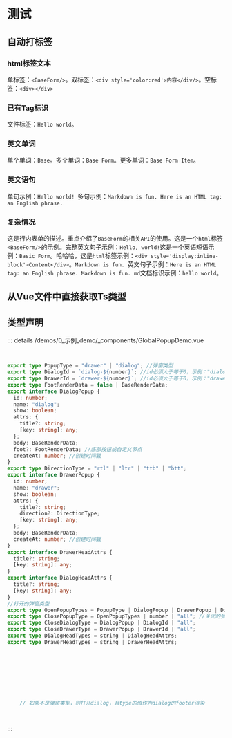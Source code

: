 # 测试

## 自动打标签

### html标签文本

单标签：`<BaseForm/>`。双标签：`<div style='color:red'>内容</div/>`。空标签：`<div></div>`

### 已有Tag标识

文件标签：`Hello world`。

### 英文单词

单个单词：`Base`。多个单词：`Base Form`。更多单词：`Base Form Item`。

### 英文语句

单句示例：`Hello world! `多句示例：`Markdown is fun. Here is an HTML tag: an English phrase.`

### 复杂情况

这是行内表单的描述。重点介绍了`BaseForm`的相关`API`的使用。这是一个`html`标签`<BaseForm/>`的示例。完整英文句子示例：`Hello, world!`这是一个英语短语示例：`Basic Form`。哈哈哈，这是`html`标签示例：`<div style='display:inline-block'>Content</div>`。`Markdown is fun. `英文句子示例：`Here is an HTML tag: an English phrase. Markdown is fun. md`文档标识示例：`hello world`。

## 从Vue文件中直接获取Ts类型

## 类型声明
::: details
/demos/0_示例_demo/_components/GlobalPopupDemo.vue


``` ts


export type PopupType = "drawer" | "dialog"; //弹窗类型
export type DialogId = `dialog-${number}`; //id必须大于等于0，示例："dialog-1"
export type DrawerId = `drawer-${number}`; //id必须大于等于0，示例："drawer-1"
export type FootRenderData = false | BaseRenderData;
export interface DialogPopup {
  id: number;
  name: "dialog";
  show: boolean;
  attrs: {
    title?: string;
    [key: string]: any;
  };
  body: BaseRenderData;
  foot?: FootRenderData; //底部按钮或自定义节点
  createAt: number; //创建时间戳
}
export type DirectionType = "rtl" | "ltr" | "ttb" | "btt";
export interface DrawerPopup {
  id: number;
  name: "drawer";
  show: boolean;
  attrs: {
    title?: string;
    direction?: DirectionType;
    [key: string]: any;
  };
  body: BaseRenderData;
  createAt: number; //创建时间戳
}
export interface DrawerHeadAttrs {
  title?: string;
  [key: string]: any;
}
export interface DialogHeadAttrs {
  title?: string;
  [key: string]: any;
}
//打开的弹窗类型
export type OpenPopupTypes = PopupType | DialogPopup | DrawerPopup | DialogId | DrawerId;
export type ClosePopupType = OpenPopupTypes | number | "all"; //关闭的弹窗类型：'all' 关闭所有dialog、drawer；number：关闭顶层的 n 个弹窗
export type CloseDialogType = DialogPopup | DialogId | "all";
export type CloseDrawerType = DrawerPopup | DrawerId | "all";
export type DialogHeadTypes = string | DialogHeadAttrs;
export type DrawerHeadTypes = string | DrawerHeadAttrs;









    // 如果不是弹窗类型，则打开dialog，且type的值作为dialog的footer渲染




```

:::  


